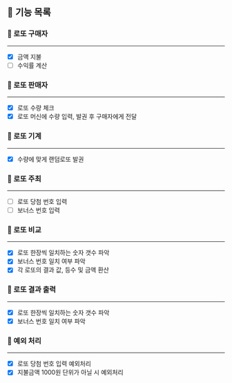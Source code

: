 ## 🚀 기능 목록

### 🔽 로또 구매자

***

- [x] 금액 지불
- [ ] 수익률 계산
  <br>

### 🔽 로또 판매자

***

- [x] 로또 수량 체크
- [x] 로또 머신에 수량 입력, 발권 후 구매자에게 전달
  <br>

### 🔽 로또 기계

***

- [x] 수량에 맞게 랜덤로또 발권
  <br>

### 🔽 로또 주최

***

- [ ] 로또 당첨 번호 입력
- [ ] 보너스 번호 입력
  <br>

### 🔽 로또 비교

***

- [x] 로또 한장씩 일치하는 숫자 갯수 파악
- [x] 보너스 번호 일치 여부 파악
- [x] 각 로또의 결과 값, 등수 및 금액 환산
  <br>

### 🔽 로또 결과 출력

***

- [x] 로또 한장씩 일치하는 숫자 갯수 파악
- [x] 보너스 번호 일치 여부 파악
  <br>

### 🔽 예외 처리

***

- [x] 로또 당첨 번호 입력 예외처리
- [x] 지불금액 1000원 단위가 아닐 시 예외처리
  <br>

